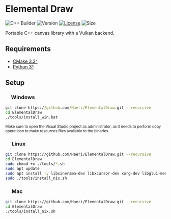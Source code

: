 # Elemental Draw

![C++ Builder](https://github.com/Haeri/ElementalDraw/workflows/C++%20Builder/badge.svg)
![Version](https://img.shields.io/badge/dynamic/json?url=https://raw.githubusercontent.com/Haeri/ElementalDraw/master/vcpkg.json&label=version&query=$['version-string']&color=blue)
[![License](https://img.shields.io/github/license/Haeri/ElementalDraw.svg)](https://github.com/Haeri/ElementalDraw/blob/master/LICENSE)
![Size](https://img.shields.io/github/languages/code-size/haeri/elementalDraw)

Portable C++ canvas library with a Vulkan backend.


## Requirements
- [CMake 3.3^](https://cmake.org/download/) 
- [Python 3^](https://www.python.org/downloads/)

## Setup

### <img height="14" src="https://image.flaticon.com/icons/svg/888/888882.svg"> Windows
```cmd
git clone https://github.com/Haeri/ElementalDraw.git --recursive
cd ElementalDraw
./tools/install_win.bat
```
<sub>Make sure to open the Visual Studio project as administrator, as it needs to perform copy operatiosn to make resources files available to the binaries.</sub>

### <img height="16" src="https://image.flaticon.com/icons/svg/226/226772.svg"> Linux
```bash
git clone https://github.com/Haeri/ElementalDraw.git --recursive
cd ElementalDraw
sudo chmod +x ./tools/*.sh
sudo apt update
sudo apt install -y libxinerama-dev libxcursor-dev xorg-dev libglu1-mesa-dev cmake curl unzip tar
sudo ./tools/install_nix.sh
```

### <img height="16" src="https://image.flaticon.com/icons/svg/2/2235.svg"> Mac
```bash
git clone https://github.com/Haeri/ElementalDraw.git --recursive
cd ElementalDraw
./tools/install_nix.sh
```
